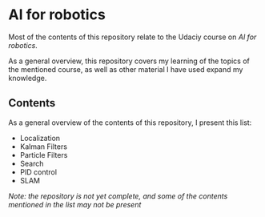 # AI for robotics

Most of the contents of this repository relate to the Udaciy course on _AI for robotics_.

As a general overview, this repository covers my learning of the topics of the mentioned course, as well as other material I have used expand my knowledge.

## Contents

As a general overview of the contents of this repository, I present this list:

* Localization
* Kalman Filters
* Particle Filters
* Search
* PID control
* SLAM

_Note: the repository is not yet complete, and some of the contents mentioned in the list may not be present_